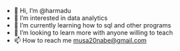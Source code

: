 - 👋 Hi, I’m @harmadu
- 👀 I’m interested in data analytics
- 🌱 I’m currently learning how to sql and other programs
- 💞️ I’m looking to learn more with anyone willing to teach
- 📫 How to reach me musa20nabe@gmail.com

<!---
harmadu/harmadu is a ✨ special ✨ repository because its `README.md` (this file) appears on your GitHub profile.
You can click the Preview link to take a look at your changes.
--->
